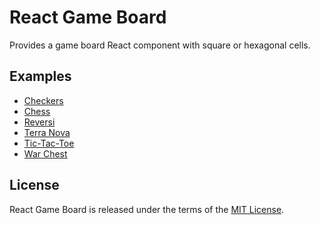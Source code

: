 # React Game Board

Provides a game board React component with square or hexagonal cells.

## Examples

- [Checkers](https://cdn.jsdelivr.net/gh/jmthompson2015/react-game-board/example/checkers/CheckerBoardUI.html)
- [Chess](https://cdn.jsdelivr.net/gh/jmthompson2015/react-game-board/example/chess/ChessBoardUI.html)
- [Reversi](https://cdn.jsdelivr.net/gh/jmthompson2015/react-game-board/example/reversi/ReversiBoardUI.html)
- [Terra Nova](https://cdn.jsdelivr.net/gh/jmthompson2015/react-game-board/example/terra-nova/TerraNovaBoardUI.html)
- [Tic-Tac-Toe](https://cdn.jsdelivr.net/gh/jmthompson2015/react-game-board/example/tic-tac-toe/TTTBoardUI.html)
- [War Chest](https://cdn.jsdelivr.net/gh/jmthompson2015/react-game-board/example/war-chest/WarChestBoardUI.html)

## License

React Game Board is released under the terms of the [MIT License](https://github.com/jmthompson2015/react-game-board/blob/master/LICENSE).
